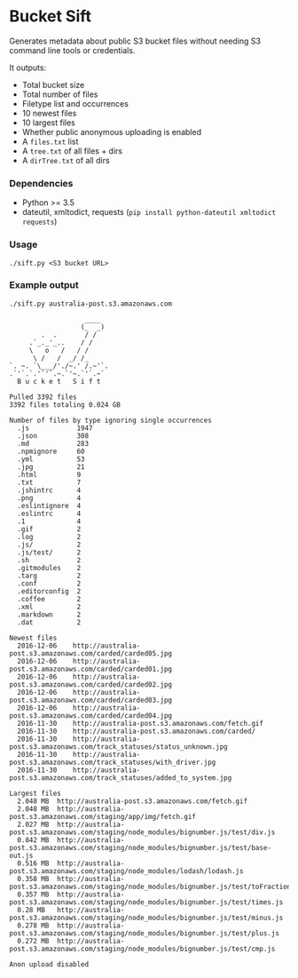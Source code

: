 # Bucket Sift
Generates metadata about public S3 bucket files without needing S3 command line tools or credentials.

It outputs:
* Total bucket size
* Total number of files
* Filetype list and occurrences
* 10 newest files
* 10 largest files
* Whether public anonymous uploading is enabled
* A `files.txt` list
* A `tree.txt` of all files + dirs
* A `dirTree.txt` of all dirs

### Dependencies
* Python >= 3.5
* dateutil, xmltodict, requests (`pip install python-dateutil xmltodict requests`)

### Usage
`./sift.py <S3 bucket URL>`

### Example output
```
./sift.py australia-post.s3.amazonaws.com

                   ____
                  (_  _)
        .  .       / /
     .`_._'_..    / /
     \   o   /   / /
      \ /   /  _/ /_ 
`. ~. `\___/'./~.' /.~'`.
.`'`.`.'`'`.~.`'~.`'`.~`
  B u c k e t   S i f t

Pulled 3392 files
3392 files totaling 0.024 GB

Number of files by type ignoring single occurrences
  .js            1947
  .json          308
  .md            283
  .npmignore     60
  .yml           53
  .jpg           21
  .html          9
  .txt           7
  .jshintrc      4
  .png           4
  .eslintignore  4
  .eslintrc      4
  .1             4
  .gif           2
  .log           2
  .js/           2
  .js/test/      2
  .sh            2
  .gitmodules    2
  .targ          2
  .conf          2
  .editorconfig  2
  .coffee        2
  .xml           2
  .markdown      2
  .dat           2

Newest files
  2016-12-06	http://australia-post.s3.amazonaws.com/carded/carded05.jpg
  2016-12-06	http://australia-post.s3.amazonaws.com/carded/carded01.jpg
  2016-12-06	http://australia-post.s3.amazonaws.com/carded/carded02.jpg
  2016-12-06	http://australia-post.s3.amazonaws.com/carded/carded03.jpg
  2016-12-06	http://australia-post.s3.amazonaws.com/carded/carded04.jpg
  2016-11-30	http://australia-post.s3.amazonaws.com/fetch.gif
  2016-11-30	http://australia-post.s3.amazonaws.com/carded/
  2016-11-30	http://australia-post.s3.amazonaws.com/track_statuses/status_unknown.jpg
  2016-11-30	http://australia-post.s3.amazonaws.com/track_statuses/with_driver.jpg
  2016-11-30	http://australia-post.s3.amazonaws.com/track_statuses/added_to_system.jpg

Largest files
  2.048 MB	http://australia-post.s3.amazonaws.com/fetch.gif
  2.048 MB	http://australia-post.s3.amazonaws.com/staging/app/img/fetch.gif
  2.027 MB	http://australia-post.s3.amazonaws.com/staging/node_modules/bignumber.js/test/div.js
  0.842 MB	http://australia-post.s3.amazonaws.com/staging/node_modules/bignumber.js/test/base-out.js
  0.516 MB	http://australia-post.s3.amazonaws.com/staging/node_modules/lodash/lodash.js
  0.358 MB	http://australia-post.s3.amazonaws.com/staging/node_modules/bignumber.js/test/toFraction.js
  0.357 MB	http://australia-post.s3.amazonaws.com/staging/node_modules/bignumber.js/test/times.js
  0.28 MB	http://australia-post.s3.amazonaws.com/staging/node_modules/bignumber.js/test/minus.js
  0.278 MB	http://australia-post.s3.amazonaws.com/staging/node_modules/bignumber.js/test/plus.js
  0.272 MB	http://australia-post.s3.amazonaws.com/staging/node_modules/bignumber.js/test/cmp.js

Anon upload disabled
```
